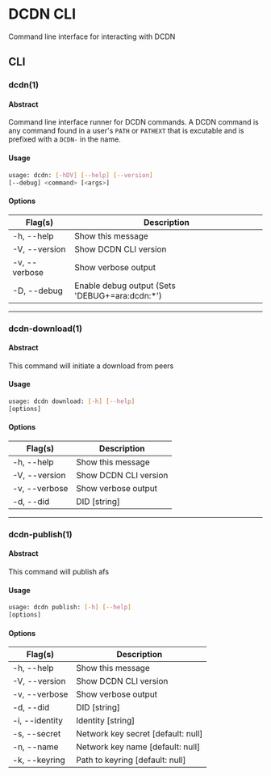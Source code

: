 DCDN CLI
===
Command line interface for interacting with DCDN

## CLI

### dcdn(1)

#### Abstract

Command line interface runner for DCDN commands. A DCDN command is any command
found in a user's `PATH` or `PATHEXT` that is excutable and is prefixed with
a `DCDN-` in the name.


#### Usage

```sh
usage: dcdn: [-hDV] [--help] [--version]
[--debug] <command> [<args>]
```

#### Options
| Flag(s) | Description |
|--|--|
|-h, --help|  Show this message|
|-V, --version|  Show DCDN CLI version|
|-v, --verbose|  Show verbose output|
|-D, --debug|  Enable debug output (Sets 'DEBUG+=ara:dcdn:*')|

---
### dcdn-download(1)

#### Abstract

This command will initiate a download from peers

#### Usage

```sh
usage: dcdn download: [-h] [--help]
[options]
```

#### Options
| Flag(s) | Description |
|--|--|
|-h, --help|  Show this message|
|-V, --version|  Show DCDN CLI version|
|-v, --verbose|  Show verbose output|
|-d, --did|  DID  [string]|

---
### dcdn-publish(1)

#### Abstract

This command will publish afs

#### Usage

```sh
usage: dcdn publish: [-h] [--help]
[options]
```

#### Options
| Flag(s) | Description |
|--|--|
|-h, --help|  Show this message|
|-V, --version|  Show DCDN CLI version|
|-v, --verbose|  Show verbose output|
|-d, --did|  DID  [string]|
|-i, --identity|  Identity  [string]|
|-s, --secret|  Network key secret  [default: null]|
|-n, --name|  Network key name  [default: null]|
|-k, --keyring|  Path to keyring  [default: null]|

